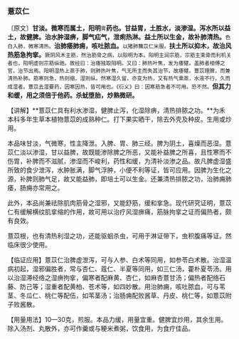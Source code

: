 ### 薏苡仁

〔原文〕**甘淡。微寒而属土，阳明**<small>胃</small>**药也。甘益胃，土胜水，淡渗湿。泻水所以益土，故健脾。治水肿湿痹，脚气疝气，泄痢热淋。益土所以生金，故补肺清热。**<small>色白入肺，微寒清热。</small>**治肺痿肺痈，咳吐脓血。**<small>以猪肺蘸苡仁米服。</small>**扶土所以抑木，故治风热筋急拘挛。**<small>厥阴风木主筋，然治筋骨之病，以阳明为本。阳明主润宗筋，宗筋主束骨而利机关者也，阳明虚则宗筋纵驰。故经曰：治痿独取阳明。又曰：肺热叶焦，发为痿躄。盖肺者相傅之官，治节出焉。阳明湿热上蒸于肺，则肺热叶焦，气无所主而失其治节，故痿躄。薏苡理脾，而兼清热补肺。筋寒则急，热则缩，湿则纵。然寒湿久留，亦变为热，又有热气熏蒸，水液不行，久而成湿者。薏苡去湿要药，因寒因热，皆可用也。《衍义》曰：因寒筋急者不可用。恐不然。</small>**但其力和缓，用之须倍于他药。杀蚘堕胎，炒熟微研。**

【讲解】**薏苡仁具有利水渗湿，健脾止泻，化湿除痹，清热排脓之功。**为禾本科多年生草本植物薏苡的成熟种仁。打下果实晒干，除去外壳及种皮。生用或炒用。

本品味甘淡，气微寒，性主降泄。入脾、胃、肺三经。脾为阴土，喜燥而恶湿。薏苡仁淡以渗湿，甘以益脾，故既能渗除脾之所恶，又能补益脾之所喜，且性寒而不伤胃，补脾而不滋腻，渗湿而不峻利，药性和缓，为清补淡渗之品。故凡脾虚湿盛所致的食少泄泻，水肿胀满，脚气浮肿，小便不利等证，皆可应用。因脾为生化之源，补脾则肺气足，故又能益肺，即培土可以生金。还兼清热排脓之功，治肺痈肺痿，肠痈亦常用之。

此外，本品尚兼祛除肌肉筋骨之湿邪，又能舒筋，缓和挛急。现代研究证明，薏苡仁有缓解横纹肌挛缩的作用，故可用以治疗风湿痹痛，筋脉拘挛之证而偏热者，颇有良效。

薏苡根，也有清热利湿之功，还能驱蛔杀虫，可用于淋证带下，虫积腹痛等证。然临床很少使用。

【临证应用】薏苡仁治脾虚泄泻，可与人参、白术等同用，如参苓白术散。治湿温病初起，湿邪偏胜者，常与杏仁、蔻仁、半夏等同用，如三仁汤，藿朴夏苓汤。用以治湿滞经络之湿痹拘挛，偏寒者配麻黄、杏仁，如麻杏薏甘汤；偏热者配络石藤、防己等；湿重者配黄柏、苍术等，如四妙散。用治肺痈，咳吐脓血，可与苇茎、冬瓜仁、桃仁等配伍，如苇茎汤；治肠痈配败酱草、丹皮、桃仁等，如薏苡附子败酱散。

【用量用法】10—30克，煎服。本品力缓，用量宜重。健脾宜炒用，其余生用。除入汤剂、丸散外，亦可作羹或与粳米煮粥，饮食用，为食疗佳品。
